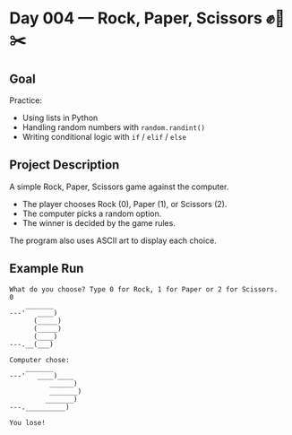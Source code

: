 # Day 004 — Rock, Paper, Scissors ✊📄✂️

## Goal
Practice:
- Using lists in Python
- Handling random numbers with `random.randint()`
- Writing conditional logic with `if` / `elif` / `else`

## Project Description
A simple Rock, Paper, Scissors game against the computer.  
- The player chooses Rock (0), Paper (1), or Scissors (2).  
- The computer picks a random option.  
- The winner is decided by the game rules.  

The program also uses ASCII art to display each choice.

## Example Run
```text
What do you choose? Type 0 for Rock, 1 for Paper or 2 for Scissors.
0
    _______
---'   ____)
      (_____)
      (_____)
      (____)
---.__(___)

Computer chose:
    _______
---'   ____)____
          ______)
          _______)
         _______)
---.__________)

You lose!
